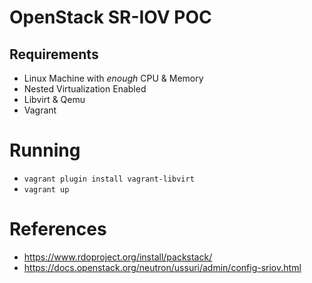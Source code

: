 # OpenStack SR-IOV POC

## Requirements
- Linux Machine with _enough_ CPU & Memory
- Nested Virtualization Enabled
- Libvirt & Qemu
- Vagrant


# Running
- ```vagrant plugin install vagrant-libvirt```
- ```vagrant up```

# References
- https://www.rdoproject.org/install/packstack/
- https://docs.openstack.org/neutron/ussuri/admin/config-sriov.html
